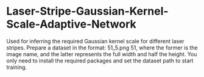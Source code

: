 # Laser-Stripe-Gaussian-Kernel-Scale-Adaptive-Network
Used for inferring the required Gaussian kernel scale for different laser stripes.
Prepare a dataset in the format: 51_5.png 51, where the former is the image name, and the latter represents the full width and half the height.
You only need to install the required packages and set the dataset path to start training.
